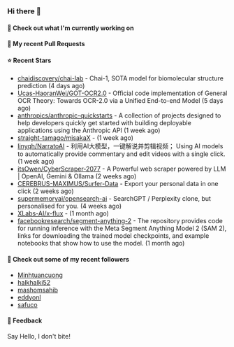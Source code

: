 ### Hi there 👋

#### 👷 Check out what I'm currently working on

#### 🔨 My recent Pull Requests


#### ⭐ Recent Stars

- [chaidiscovery/chai-lab](https://github.com/chaidiscovery/chai-lab) - Chai-1, SOTA model for biomolecular structure prediction (4 days ago)
- [Ucas-HaoranWei/GOT-OCR2.0](https://github.com/Ucas-HaoranWei/GOT-OCR2.0) - Official code implementation of General OCR Theory:  Towards OCR-2.0 via a Unified End-to-end Model (5 days ago)
- [anthropics/anthropic-quickstarts](https://github.com/anthropics/anthropic-quickstarts) - A collection of projects designed to help developers quickly get started with building deployable applications using the Anthropic API (1 week ago)
- [straight-tamago/misakaX](https://github.com/straight-tamago/misakaX) -  (1 week ago)
- [linyqh/NarratoAI](https://github.com/linyqh/NarratoAI) - 利用AI大模型，一键解说并剪辑视频； Using AI models to automatically provide commentary and edit videos with a single click. (1 week ago)
- [itsOwen/CyberScraper-2077](https://github.com/itsOwen/CyberScraper-2077) - A Powerful web scraper powered by LLM | OpenAI, Gemini &amp; Ollama (2 weeks ago)
- [CEREBRUS-MAXIMUS/Surfer-Data](https://github.com/CEREBRUS-MAXIMUS/Surfer-Data) - Export your personal data in one click (2 weeks ago)
- [supermemoryai/opensearch-ai](https://github.com/supermemoryai/opensearch-ai) - SearchGPT / Perplexity clone, but personalised for you. (4 weeks ago)
- [XLabs-AI/x-flux](https://github.com/XLabs-AI/x-flux) -  (1 month ago)
- [facebookresearch/segment-anything-2](https://github.com/facebookresearch/segment-anything-2) - The repository provides code for running inference with the Meta Segment Anything Model 2 (SAM 2), links for downloading the trained model checkpoints, and example notebooks that show how to use the model. (1 month ago)

#### 👯 Check out some of my recent followers

- [Minhtuancuong](https://github.com/Minhtuancuong)
- [halkhalki52](https://github.com/halkhalki52)
- [mashomsahib](https://github.com/mashomsahib)
- [eddyonl](https://github.com/eddyonl)
- [safuco](https://github.com/safuco)

#### 💬 Feedback

Say Hello, I don't bite!